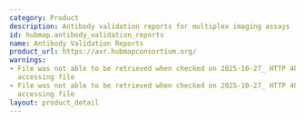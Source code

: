 ```yaml
---
category: Product
description: Antibody validation reports for multiplex imaging assays
id: hubmap.antibody_validation_reports
name: Antibody Validation Reports
product_url: https://avr.hubmapconsortium.org/
warnings:
- File was not able to be retrieved when checked on 2025-10-27_ HTTP 401 error when
  accessing file
- File was not able to be retrieved when checked on 2025-10-27_ HTTP 401 error when
  accessing file
layout: product_detail
---
```

